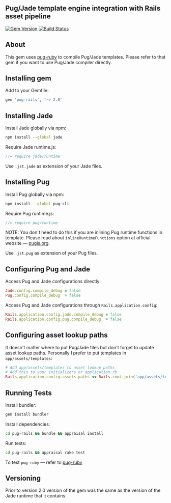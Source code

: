 ## Pug/Jade template engine integration with Rails asset pipeline

[![Gem Version](https://badge.fury.io/rb/pug-rails.svg)](https://badge.fury.io/rb/pug-rails)
[![Build Status](https://travis-ci.org/yivo/pug-rails.svg?branch=master)](https://travis-ci.org/yivo/pug-rails)

## About
This gem uses [pug-ruby](https://github.com/yivo/pug-ruby) to compile Pug/Jade templates. Please refer to that gem if you want to use Pug/Jade compiler directly.

## Installing gem
Add to your Gemfile:
```ruby
gem 'pug-rails', '~> 2.0'
```

## Installing Jade
Install Jade globally via npm:
```bash
npm install --global jade
```

Require Jade runtime.js:
```js
//= require jade/runtime
```

Use `.jst.jade` as extension of your Jade files.

## Installing Pug
Install Pug globally via npm:
```bash
npm install --global pug-cli
```

Require Pug runtime.js:
```js
//= require pug/runtime
```
NOTE: You don't need to do this if you are inlining Pug runtime functions in template. Please read about `inlineRuntimeFunctions` option at official website — [pugjs.org](http://pugjs.org).

Use `.jst.pug` as extension of your Pug files.

## Configuring Pug and Jade
Access Pug and Jade configurations directly:
```ruby
Jade.config.compile_debug = false
Pug.config.compile_debug  = false
```

Access Pug and Jade configurations through `Rails.application.config`:
```ruby
Rails.application.config.jade.compile_debug = false
Rails.application.config.pug.compile_debug  = false
```

## Configuring asset lookup paths
It doesn't matter where to put Pug/Jade files but don't forget to update asset lookup paths. 
Personally I prefer to put templates in `app/assets/templates`:
```ruby
# Add app/assets/templates to asset lookup paths
# Add this to your initializers or application.rb
Rails.application.config.assets.paths << Rails.root.join('app/assets/templates')
```

## Running Tests
Install bundler:
```bash
gem install bundler
```

Install dependencies:
```bash
cd pug-rails && bundle && appraisal install
```

Run tests:
```bash
cd pug-rails && appraisal rake test
```

To test `pug-ruby` — refer to [pug-ruby](https://github.com/yivo/pug-ruby)

## Versioning
Prior to version 2.0 version of the gem was the same as the version of the Jade runtime that it contains.
